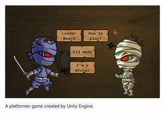 ![Home Screen](https://github.com/hungnv24/ninja-vs-mummy/blob/master/home_screen.png?raw=true)

A platformer game created by Unity Engine.
